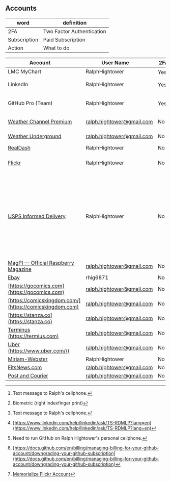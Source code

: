## Accounts

| word | definition |
|------|------------|
| 2FA | Two Factor Authentication |
| Subscription | Paid Subscription |
| Action | What to do |

| Account <image width='10%'> |   User Name <image width='10%'> | 2FA <image width='10%'>  | Subscription <image width='10%'> | Action <img width='50%'> |
|-------------|------------------------|-----------|------------------|-----------------------------------------------|
| LMC MyChart | RalphHightower | Yes[^1][^2] | No | Don't know |
| LinkedIn | RalphHightower | Yes[^1] | Yes | [Memorialize Account](https://www.linkedin.com/help/linkedin/ask/TS-RDMLP?lang=en)[^3]  |
| GitHub Pro (Team) | RalphHightower | Yes[^4] | Yes | [Downgrading your GitHub subscription](https://docs.github.com/en/billing/managing-billing-for-your-github-account/downgrading-your-github-subscription)[^5] | 
| [Weather Channel Premium](https://www.weatherchallel.com/) | ralph.hightower@gmail.com | No | Yes | Cancel or reuse |
| [Weather Underground](https://www.wunderground.com/) | ralph.hightower@gmail.com | No | Yes | Cancel or resuse |
| [RealDash](https://my.realdash.net/plans/success?session_id=cs_live_a1oNf6eNIQSUrs2HGoV5d9BvIDXY7JUUiDNhb5v8txFgIf2kGiNmSPXoVY) | RalphHightower | No | Yes | Cancel |
| [Flickr](https://www.flickr.com/) | RalphHightower | No | Yes | [Memorialize Account](https://www.flickr.com/help/forum/en-us/72157717101365398/72157717117599548/)[^6] or cancel |
| [USPS Informed Delivery](https://informeddelivery.usps.com/box/pages/intro/start.action) | RalphHightower | No | No | email address can be changed. Cellphone number can be changed for package delivery notifications. Don't know if username can be changed.  |
| [MagPI — Official Raspberry Magazine](https://magpi.raspberrypi.com/) | ralph.hightower@gmail.com | No | Yes | Cancel |
| [Ebay](https://www.ebay.com) | rhig6871 | No | No | Close |
| [https://gocomics.com](https://gocomics.com) | ralph.hightower@gmail.com | No | Yes | Cancel |
| [https://comicskingdom.com/](https://comicskingdom.com) | ralph.hightower@gmail.com | No | Yes | Cancel |
| [https://stanza.co](https://stanza.co) | ralph.hightower@gmail.com | No | Yes | Cancel |
| [Terminus \(https://termius.com)](https://termius.com/) | ralph.hightower@gmail.com | No | Yes | Cancel |
| [Uber \(https://www.uber.com/\)](https://www.uber.com/) | ralph.hightower@gmail.com | No | Yes | Cancel |
| [Miriam-Webster](https://www.miriamwebster.com) | RalphHightower | No | Yes | Cancel |
| [FitsNews.com](https://www.fitsnews.com/) | ralph.hightower@gmail.com  | No | No | Cancel |
| [Post and Courier](https://www.postandcourier.com/) | ralph.hightower@gmail.com | No | No | Cancel |
 
[^1]: Text message to Ralph's cellphone. 
[^2]: Biometric (right indexfinger print) 
[^3]: [https://www.linkedin.com/help/linkedin/ask/TS-RDMLP?lang=en](https://www.linkedin.com/help/linkedin/ask/TS-RDMLP?lang=en)
[^4]: Need to run GitHub on Ralph Hightower's personal cellphone.
[^5]: [https://docs.github.com/en/billing/managing-billing-for-your-github-account/downgrading-your-github-subscription](https://docs.github.com/en/billing/managing-billing-for-your-github-account/downgrading-your-github-subscription)
[^6]: [Memorialize Flickr Account](https://www.flickr.com/help/forum/en-us/72157717101365398/72157717117599548/)
